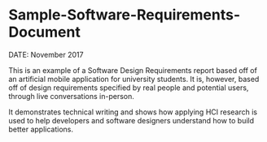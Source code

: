 # Sample-Software-Requirements-Document

DATE: November 2017

This is an example of a Software Design Requirements report based off of an artificial 
mobile application for university students. It is, however, based off of design 
requirements specified by real people and potential users, through live conversations in-person.

It demonstrates technical writing and shows how applying HCI research is used to help 
developers and software designers understand how to build better applications.
